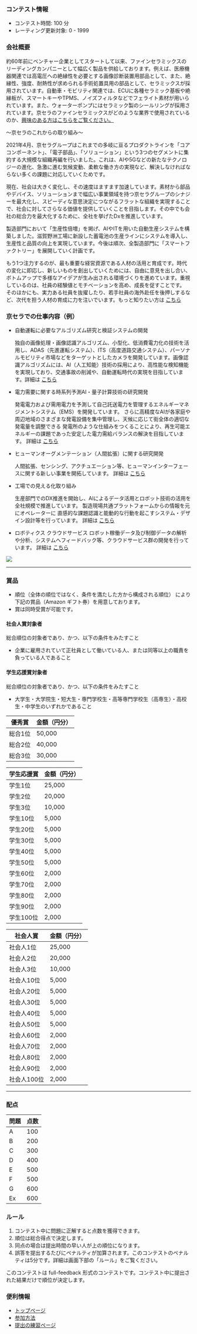 
<div>

<span>

<span>

### **コンテスト情報**

<section>

<ul>

<li>
コンテスト時間: 100 分
</li>

<li>
レーティング更新対象: 0 -
          
<span>
1999
</span>

</li>

</ul>

</section>

### **会社概要**

<section>

<div>

<div>

<p>
約60年前にベンチャー企業としてスタートして以来、ファインセラミックスのリーディングカンパニーとして幅広く製品を供給しております。例えば、医療機器関連では高電圧への絶縁性を必要とする画像診断装置用部品として、また、絶縁性、強度、耐熱性が求められる手術処置具用の部品として、セラミックスが採用されています。自動車・モビリティ関連では、ECUに各種セラミック基板や絶縁板が、スマートキーやTPMS、ノイズフィルタなどでフェライト素材が用いられています。また、ウォーターポンプにはセラミック製のシールリングが採用されています。京セラのファインセラミックスがどのような業界で使用されているのか、<a href="https://www.kyocera.co.jp/prdct/fc/industries/index.html">興味のある方はこちらをご覧ください。</a>
</p>

<p>
～京セラのこれからの取り組み～
</p>

<p>
2021年4月、京セラグループはこれまでの多岐に亘るプロダクトラインを「コアコンポーネント」、「電子部品」、「ソリューション」という3つのセグメントに集約する大規模な組織再編を行いました。これは、AIや5Gなどの新たなテクノロジーの進化、急激に進む気候変動、柔軟な働き方の実現など、解決しなければならない多くの課題に対応していくためです。
          
</p>

<p>
現在、社会は大きく変化し、その速度はますます加速しています。素材から部品やデバイス、ソリューションまで幅広い事業領域を持つ京セラグループのシナジーを最大化し、スピーディな意思決定につながるフラットな組織を実現することで、社会に対してさらなる価値を提供していくことを目指します。その中でも会社の総合力を最大化するために、全社を挙げたDxを推進しています。
          
</p>

<p>
製造部門において「生産性倍増」を掲げ、AIやITを用いた自動生産システムを構築しました。滋賀野洲工場に新設した蓄電池の生産ラインにシステムを導入し、生産性と品質の向上を実現しています。今後は順次、全製造部門に「スマートファクトリー」を展開していく計画です。
          
</p>

<p>
もう1つ注力するのが、最も重要な経営資源である人材の活用と育成です。時代の変化に即応し、新しいものを創出していくためには、自由に意見を出し合い、ボトムアップで多様なアイデアが生み出される環境づくりを進めています。重視しているのは、社員の経験値とモチベーションを高め、成長を促すことです。
            そのほかにも、実力ある社員を抜擢したり、若手社員の海外赴任を後押しするなど、次代を担う人材の育成に力を注いでいます。もっと知りたい方は
            <a href="https://www.kyocera.co.jp/next-kyocera/">こちら</a>
</p>

</div>

</div>

</section>

### **京セラでの仕事内容（例）**

<section>

<div>

<div>

<ul>

<li>
自動運転に必要なアルゴリズム研究と検証システムの開発
</li>

<p>
独自の画像処理・画像認識アルゴリズム、小型化、低消費電力化の技術を活用し、ADAS（先進運転システム）、ITS（高度道路交通システム）、パーソナルモビリティ市場などをターゲットとしたカメラを開発しています。画像認識アルゴリズムには、AI（人工知能）技術の採用により、高性能な検知機能を実現しており、交通事故の削減や、自動運転時代の実現を目指しています。詳細は
              <a href="https://www.kyocera.co.jp/rd-openinnovation/catalog/ai.html">こちら</a>
</p>

<li>
電力需要に関する時系列予測AI・量子計算技術の研究開発
</li>

<p>
発電電力および需用電力を予測して自己託送電力を管理するエネルギーマネジメントシステム（EMS）を開発しています。
              さらに高精度なAIが各家庭や周辺地域のさまざまな発電設備を集中管理し、天候に応じて街全体の適切な発電量を調整できる
              発電所のような仕組みをつくることにより、再生可能エネルギーの課題であった安定した電力需給バランスの解決を目指しています。
              詳細は
              <a href="https://www.kyocera.co.jp/rd-openinnovation/journal/stb_energy.html">こちら</a>
</p>

<li>
ヒューマンオーグメンテーション（人間拡張）に関する研究開発
</li>

<p>
人間拡張、センシング、アクチュエーション等、ヒューマンインターフェースに関する新しい事業を開拓しています。
              詳細は
              <a href="https://www.kyocera.co.jp/humanaug/">こちら</a>
</p>

<li>
工場での見える化取り組み
</li>

<p>
生産部門でのDX推進を開始し、AIによるデータ活用とロボット技術の活用を全社規模で推進しています。
              製造現場共通プラットフォームからの情報を元にオペレーターに
              直感的な課題認識と能動的な行動を起こすシステム・デザイン設計等を行っています。
              詳細は
              <a href="https://www.kyocera.co.jp/sustainability/digital/index.html">こちら</a>
</p>

<li>
ロボティクス クラウドサービス
              ロボット稼働データ及び制御データの解析や分析、システムへフィードバック等、クラウドサービス群の開発を行っています。
              詳細は
              <a href="https://www.kyocera.co.jp/robotics/">こちら</a>
</li>

</ul>

</div>

</div>

</section>

<img src="https://img.atcoder.jp/abc271/fd7e245793f8858b7ad50ba97470f946.png">

</img>

---

### **賞品**

<section>

<ul>

<li>
順位（全体の順位ではなく、条件を満たした方から構成される順位）
          により下記の賞品（Amazon ギフト券）を用意しております。
        
</li>

<li>
賞は同時受賞が可能です。
</li>

</ul>

#### **社会人賞対象者**

<p>
総合順位の対象者であり、かつ、以下の条件をみたすこと
</p>

<ul>

<li>
企業に雇用されていて正社員として働いている人、または同等以上の職責を負っている人であること
        
</li>

</ul>

#### **学生応援賞対象者**

<p>
総合順位の対象者であり、かつ、以下の条件をみたすこと
</p>

<ul>

<li>
大学生・大学院生・短大生・専門学校生・高等専門学校生（高専生）・高校生・中学生のいずれかであること
        
</li>

</ul>

<div>

<table>

<thead>

<tr>

<th>
優秀賞
</th>

<th>
金額（円分）
</th>

</tr>

</thead>

<tbody>

<tr>

<td>
総合1位
</td>

<td>
50,000
</td>

</tr>

<tr>

<td>
総合2位
</td>

<td>
40,000
</td>

</tr>

<tr>

<td>
総合3位
</td>

<td>
30,000
</td>

</tr>

</tbody>

</table>

</div>

<div>

<table>

<thead>

<tr>

<th>
学生応援賞
</th>

<th>
金額（円分）
</th>

</tr>

</thead>

<tbody>

<tr>

<td>
学生1位
</td>

<td>
25,000
</td>

</tr>

<tr>

<td>
学生2位
</td>

<td>
20,000
</td>

</tr>

<tr>

<td>
学生3位
</td>

<td>
10,000
</td>

</tr>

<tr>

<td>
学生10位
</td>

<td>
5,000
</td>

</tr>

<tr>

<td>
学生20位
</td>

<td>
5,000
</td>

</tr>

<tr>

<td>
学生30位
</td>

<td>
5,000
</td>

</tr>

<tr>

<td>
学生40位
</td>

<td>
5,000
</td>

</tr>

<tr>

<td>
学生50位
</td>

<td>
5,000
</td>

</tr>

<tr>

<td>
学生60位
</td>

<td>
2,000
</td>

</tr>

<tr>

<td>
学生70位
</td>

<td>
2,000
</td>

</tr>

<tr>

<td>
学生80位
</td>

<td>
2,000
</td>

</tr>

<tr>

<td>
学生90位
</td>

<td>
2,000
</td>

</tr>

<tr>

<td>
学生100位
</td>

<td>
2,000
</td>

</tr>

</tbody>

</table>

</div>

<div>

<table>

<thead>

<tr>

<th>
社会人賞
</th>

<th>
金額（円分）
</th>

</tr>

</thead>

<tbody>

<tr>

<td>
社会人1位
</td>

<td>
25,000
</td>

</tr>

<tr>

<td>
社会人2位
</td>

<td>
20,000
</td>

</tr>

<tr>

<td>
社会人3位
</td>

<td>
10,000
</td>

</tr>

<tr>

<td>
社会人10位
</td>

<td>
5,000
</td>

</tr>

<tr>

<td>
社会人20位
</td>

<td>
5,000
</td>

</tr>

<tr>

<td>
社会人30位
</td>

<td>
5,000
</td>

</tr>

<tr>

<td>
社会人40位
</td>

<td>
5,000
</td>

</tr>

<tr>

<td>
社会人50位
</td>

<td>
5,000
</td>

</tr>

<tr>

<td>
社会人60位
</td>

<td>
2,000
</td>

</tr>

<tr>

<td>
社会人70位
</td>

<td>
2,000
</td>

</tr>

<tr>

<td>
社会人80位
</td>

<td>
2,000
</td>

</tr>

<tr>

<td>
社会人90位
</td>

<td>
2,000
</td>

</tr>

<tr>

<td>
社会人100位
</td>

<td>
2,000
</td>

</tr>

</tbody>

</table>

</div>

</section>

---

### **配点**

<section>

<div>

<table>

<thead>

<tr>

<th>
問題
</th>

<th>
点数
</th>

</tr>

</thead>

<tbody>

<tr>

<td>
A
</td>

<td>
100
</td>

</tr>

<tr>

<td>
B
</td>

<td>
200
</td>

</tr>

<tr>

<td>
C
</td>

<td>
300
</td>

</tr>

<tr>

<td>
D
</td>

<td>
400
</td>

</tr>

<tr>

<td>
E
</td>

<td>
500
</td>

</tr>

<tr>

<td>
F
</td>

<td>
500
</td>

</tr>

<tr>

<td>
G
</td>

<td>
600
</td>

</tr>

<tr>

<td>
Ex
</td>

<td>
600
</td>

</tr>

</tbody>

</table>

</div>

</section>

### **ルール**

<section>

<ol>

<li>
コンテスト中に問題に正解すると点数を獲得できます。
</li>

<li>
順位は総合得点で決定します。
</li>

<li>
同点の場合は提出時間の早い人が上の順位になります。
</li>

<li>
誤答を提出するたびにペナルティが加算されます。このコンテストのペナルティは5分です。詳細は画面下部の「ルール」をご覧ください。
        
</li>

</ol>

<p>
このコンテストは full-feedback
        形式のコンテストです。コンテスト中に提出された結果だけで順位が決定します。
      
</p>

</section>

### **便利情報**

<ul>

<li>
<a href="https://atcoder.jp/">トップページ</a>
</li>

<li>
<a href="https://atcoder.jp/post/37">参加方法</a>
</li>

<li>
<a href="https://atcoder.jp/contests/practice">提出の練習ページ</a>
</li>

</ul>

</span>

</span>

</div>
